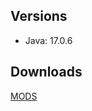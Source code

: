 ## Versions

* Java: 17.0.6

## Downloads

[MODS](https://github.com/sanbope/mods/tree/v1.18.2-server)

